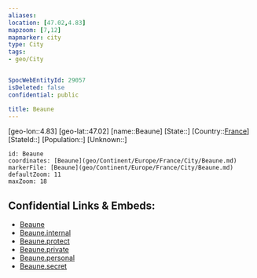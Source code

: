 ```yaml
---
aliases: 
location: [47.02,4.83]
mapzoom: [7,12] 
mapmarker: city 
type: City
tags:
- geo/City


SpocWebEntityId: 29057
isDeleted: false
confidential: public

title: Beaune
---
```

[geo-lon::4.83]
[geo-lat::47.02]
[name::Beaune]
[State::]
[Country::[France](geo/Continent/Europe/France.md)]
[StateId::]
[Population::]
[Unknown::]


```leaflet
id: Beaune
coordinates: [Beaune](geo/Continent/Europe/France/City/Beaune.md)
markerFile: [Beaune](geo/Continent/Europe/France/City/Beaune.md)
defaultZoom: 11 
maxZoom: 18
```


## Confidential Links & Embeds: 
- [Beaune](../../../../../../_public/geo/Continent/Europe/France/City/Beaune.md) 
- [Beaune.internal](../../../../../../_internal/geo/Continent/Europe/France/City/Beaune.internal.md) 
- [Beaune.protect](../../../../../../_protect/geo/Continent/Europe/France/City/Beaune.protect.md) 
- [Beaune.private](../../../../../../_private/geo/Continent/Europe/France/City/Beaune.private.md) 
- [Beaune.personal](../../../../../../_personal/geo/Continent/Europe/France/City/Beaune.personal.md) 
- [Beaune.secret](../../../../../../_secret/geo/Continent/Europe/France/City/Beaune.secret.md) 
